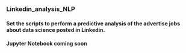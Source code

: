 ### Linkedin_analysis_NLP
#### Set the scripts to perform a predictive analysis of the advertise jobs about data science posted in Linkedin. 
#### Jupyter Notebook coming soon 
